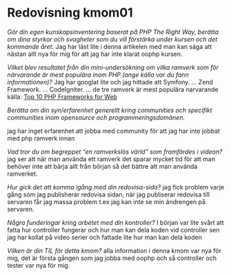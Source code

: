 ---
---
Redovisning kmom01
=========================

_Gör din egen kunskapsinventering baserat på PHP The Right Way, berätta om dina styrkor och svagheter som du vill förstärka under kursen och det kommande året._
Jag har läst lite i denna artikelen med man kan säga att nästan allt nya för mig för att jag har inte klarat oophp kursen.

_Vilket blev resultatet från din mini-undersökning om vilka ramverk som för närvarande är mest populära inom PHP (ange källa var du fann informationen)?_
Jag har googlat lite och jag hittade att 
Symfony. ...
Zend Framework. ...
CodeIgniter. ...
de tre ramverk är mest populära narvarande 
källa: [Top 10 PHP Frameworks for Web](https://dzone.com/articles/top-10-php-frameworks-for-web-development)

_Berätta om din syn/erfarenhet generellt kring communities och specifikt communities inom opensource och programmeringsdomänen._

jag har inget erfarenhet att jobba med community för att jag har inte jobbat med php ramverk innan  

_Vad tror du om begreppet “en ramverkslös värld” som framfördes i videon?_
jag ser att när man använda ett ramverk det sparar mycket tid för att man behöver inte att bärja allt från början så det bättre att man använda ramverket.

_Hur gick det att komma igång med din redovisa-sida?_
jag fick problem varje gång som jag publisherar redovisa sidan, när jag publiserar redovisa till servaren får jag massa problem t.ex jag kan inte se min ändrengen på servaren.

_Några funderingar kring arbetet med din kontroller?_
I början var lite svårt att fatta hur controller fungerar och hur man kan dela koden vid controller sen jag har kollat på video serier och fattade lite hur man kan dela koden 

_Vilken är din TIL för detta kmom?_
alla information i denna kmom var nya för mig, det är första gången som jag jobba med oophp och så controller och tester var nya för mig.